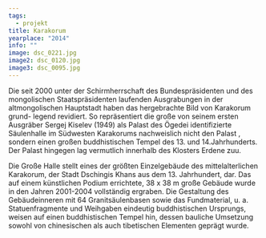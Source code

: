 ```yaml
---
tags:
  - projekt
title: Karakorum
yearplace: "2014"
info: ""
image: dsc_0221.jpg
image2: dsc_0120.jpg
image3: dsc_0095.jpg
---
```

Die seit 2000 unter der Schirmherrschaft des Bundespräsidenten und des mongolischen Staatspräsidenten laufenden Ausgrabungen in der altmongolischen Hauptstadt haben das hergebrachte Bild von Karakorum grund- legend revidiert. So repräsentiert die große von seinem ersten Ausgräber Sergej Kiselev (1949) als Palast des Ögedei identifizierte Säulenhalle im Südwesten Karakorums nachweislich nicht den Palast , sondern einen großen buddhistischen Tempel des 13. und 14.Jahrhunderts. Der Palast hingegen lag vermutlich innerhalb des Klosters Erdene zuu.

Die Große Halle stellt eines der größten Einzelgebäude des mittelalterlichen Karakorum, der Stadt Dschingis Khans aus dem 13. Jahrhundert, dar. Das auf einem künstlichen Podium errichtete, 38 x 38 m große Gebäude wurde in den Jahren 2001-2004 vollständig ergraben. Die Gestaltung des Gebäudeinneren mit 64 Granitsäulenbasen sowie das Fundmaterial, u. a. Statuenfragmente und Weihgaben eindeutig buddhistischen Ursprungs, weisen auf einen buddhistischen Tempel hin, dessen bauliche Umsetzung sowohl von chinesischen als auch tibetischen Elementen geprägt wurde.